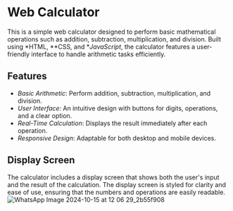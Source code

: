 # Web Calculator

This is a simple web calculator designed to perform basic mathematical operations such as addition, subtraction, multiplication, and division. Built using *HTML, **CSS, and **JavaScript*, the calculator features a user-friendly interface to handle arithmetic tasks efficiently.

## Features

- *Basic Arithmetic*: Perform addition, subtraction, multiplication, and division.
- *User Interface*: An intuitive design with buttons for digits, operations, and a clear option.
- *Real-Time Calculation*: Displays the result immediately after each operation.
- *Responsive Design*: Adaptable for both desktop and mobile devices.

## Display Screen

The calculator includes a display screen that shows both the user's input and the result of the calculation. The display screen is styled for clarity and ease of use, ensuring that the numbers and operations are easily readable.
![WhatsApp Image 2024-10-15 at 12 06 29_2b55f908](https://github.com/user-attachments/assets/ae351666-000b-4745-9261-5607b9fddecc)
